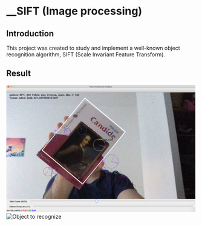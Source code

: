 # __SIFT (Image processing)

## Introduction

This project was created to study and implement a well-known object recognition algorithm, SIFT (Scale Invariant Feature Transform).

## Result

<img src="Recognition.png" width="500" title="Recognition of the object"> <img src="./BASE_DONNEES/Candide.png" width="250" title="Object to recognize">
